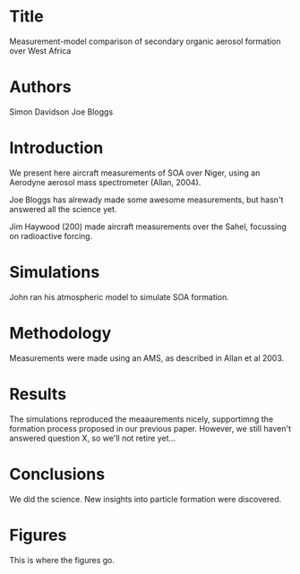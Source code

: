 # Title
Measurement-model comparison of secondary organic aerosol formation over West Africa

# Authors 
Simon Davidson
Joe Bloggs

# Introduction
We present here aircraft measurements of SOA over Niger, using an Aerodyne aerosol mass spectrometer (Allan, 2004).

Joe Bloggs has alrewady made some awesome measurements, but hasn't answered all the science yet.

Jim Haywood (200) made aircraft measurements over the Sahel, focussing on radioactive forcing.

# Simulations
John ran his atmospheric model to simulate SOA formation.

# Methodology
Measurements were made using an AMS, as described in Allan et al 2003.

# Results
The simulations reproduced the meaaurements nicely, supportimng the formation process proposed in our previous paper.
However, we still haven't answered question X, so we'll not retire yet...

# Conclusions
We did the science. New insights into particle formation were discovered.

# Figures
This is where the figures go.

